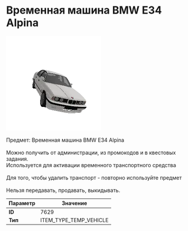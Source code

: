 # Временная машина BMW E34 Alpina

![Item Image](../img/7629.webp?raw=true)

Предмет: Временная машина BMW E34 Alpina<br><br>Можно получить от администрации, из промокодов и в квестовых задания.<br>Используется для активации временного транспортного средства<br><br>Для того, чтобы удалить транспорт - повторно используйте предмет<br><br>Нельзя передавать, продавать, выкидывать.


| Параметр | Значение |
|----------|----------|
| **ID** | 7629 |
| **Тип** | ITEM_TYPE_TEMP_VEHICLE |

